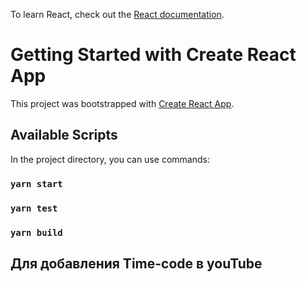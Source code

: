 To learn React, check out the [React documentation](https://reactjs.org/).

# Getting Started with Create React App

This project was bootstrapped with [Create React App](https://github.com/facebook/create-react-app).

## Available Scripts

In the project directory, you can use commands:

### `yarn start`

### `yarn test`

### `yarn build`

## Для добавления Time-code в youTube
